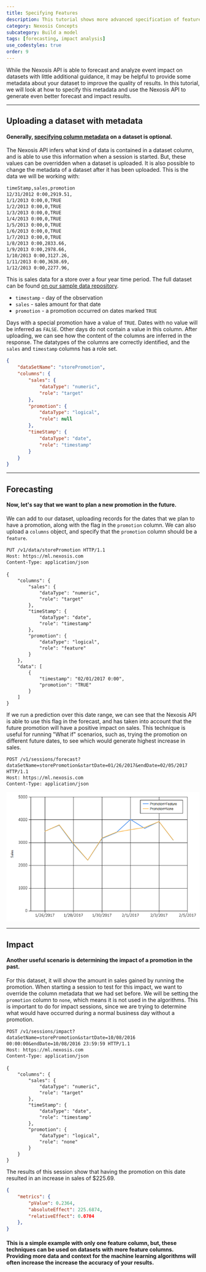 ```yaml
---
title: Specifying Features
description: This tutorial shows more advanced specification of features and column metadata
category: Nexosis Concepts
subcategory: Build a model
tags: [forecasting, impact analysis]
use_codestyles: true
order: 9
---
```


While the Nexosis API is able to forecast and analyze event impact on datasets with little additional guidance, it may be helpful to provide some metadata about your dataset to improve the quality of results.  In this tutorial, we will look at how to specify this metadata and use the Nexosis API to generate even better forecast and impact results.

----

## Uploading a dataset with metadata

#### Generally, [specifying column metadata](column-metadata) on a dataset is optional. 

The Nexosis API infers what kind of data is contained in a dataset column, and is able to use this information when a session is started. But, these values can be overridden when a dataset is uploaded.  It is also possible to change the metadata of a dataset after it has been uploaded. This is the data we will be working with:

``` csv
timeStamp,sales,promotion
12/31/2012 0:00,2919.51,
1/1/2013 0:00,0,TRUE
1/2/2013 0:00,0,TRUE
1/3/2013 0:00,0,TRUE
1/4/2013 0:00,0,TRUE
1/5/2013 0:00,0,TRUE
1/6/2013 0:00,0,TRUE
1/7/2013 0:00,0,TRUE
1/8/2013 0:00,2833.66,
1/9/2013 0:00,2978.66,
1/10/2013 0:00,3127.26,
1/11/2013 0:00,3638.69,
1/12/2013 0:00,2277.96,
```

This is sales data for a store over a four year time period.  The full dataset can be found [on our sample data repository](https://raw.githubusercontent.com/Nexosis/sampledata/master/LocationD-promotions.csv).

- `timestamp` - day of the observation
- `sales` - sales amount for that date
- `promotion` - a promotion occurred on dates marked `TRUE`

Days with a special promotion have a value of `TRUE`.  Dates with no value will be inferred as `FALSE`.  Other days do not contain a value in this column.  After uploading, we can see how the content of the columns are inferred in the response.  The datatypes of the columns are correctly identified, and the `sales` and `timestamp` columns has a role set.

``` json
{
    "dataSetName": "storePromotion",
    "columns": {
        "sales": {
            "dataType": "numeric",
            "role": "target"
        },
        "promotion": {
            "dataType": "logical",
            "role": null
        },
        "timeStamp": {
            "dataType": "date",
            "role": "timestamp"
        }
    }
}
```

----

## Forecasting

#### Now, let's say that we want to plan a new promotion in the future.  

We can add to our dataset, uploading records for the dates that we plan to have a promotion, along with the flag in the `promotion` column.  We can also upload a `columns` object, and specify that the `promotion` column should be a `feature`.

``` http
PUT /v1/data/storePromotion HTTP/1.1
Host: https://ml.nexosis.com
Content-Type: application/json

{
    "columns": {
        "sales": {
            "dataType": "numeric",
            "role": "target"
        },
        "timeStamp": {
            "dataType": "date",
            "role": "timestamp"
        },
        "promotion": {
            "dataType": "logical",
            "role": "feature"
        }
    },
    "data": [
        {
            "timestamp": "02/01/2017 0:00",
            "promotion": "TRUE"
        }
    ]
}
```

If we run a prediction over this date range, we can see that the Nexosis API is able to use this flag in the forecast, and has taken into account that the future promotion will have a positive impact on sales.  This technique is useful for running "What if" scenarios, such as, trying the promotion on different future dates, to see which would generate highest increase in sales.

``` http
POST /v1/sessions/forecast?dataSetName=storePromotion&startDate=01/26/2017&endDate=02/05/2017 HTTP/1.1
Host: https://ml.nexosis.com
Content-Type: application/json
```

<img src="../assets/img/ColumnMetadataForecast.png" alt="Line chart of forecast results">

----

## Impact

#### Another useful scenario is determining the impact of a promotion in the past.  

For this dataset, it will show the amount in sales gained by running the promotion.  When starting a session to test for this impact, we want to override the column metadata that we had set before.  We will be setting the `promotion` column to `none`, which means it is not used in the algorithms.  This is important to do for impact sessions, since we are trying to determine what would have occurred during a normal business day without a promotion.

``` http
POST /v1/sessions/impact?dataSetName=storePromotion&startDate=10/08/2016 00:00:00&endDate=10/08/2016 23:59:59 HTTP/1.1
Host: https://ml.nexosis.com
Content-Type: application/json

{
    "columns": {
        "sales": {
            "dataType": "numeric",
            "role": "target"
        },
        "timeStamp": {
            "dataType": "date",
            "role": "timestamp"
        },
        "promotion": {
            "dataType": "logical",
            "role": "none"
        }
    }
}
```

The results of this session show that having the promotion on this date resulted in an increase in sales of $225.69.

``` json
{
    "metrics": {
        "pValue": 0.2364,
        "absoluteEffect": 225.6874,
        "relativeEffect": 0.0704
    },
}
```

#### This is a simple example with only one feature column, but, these techniques can be used on datasets with more feature columns. Providing more data and context for the machine learning algorithms will often increase the increase the accuracy of your results.
